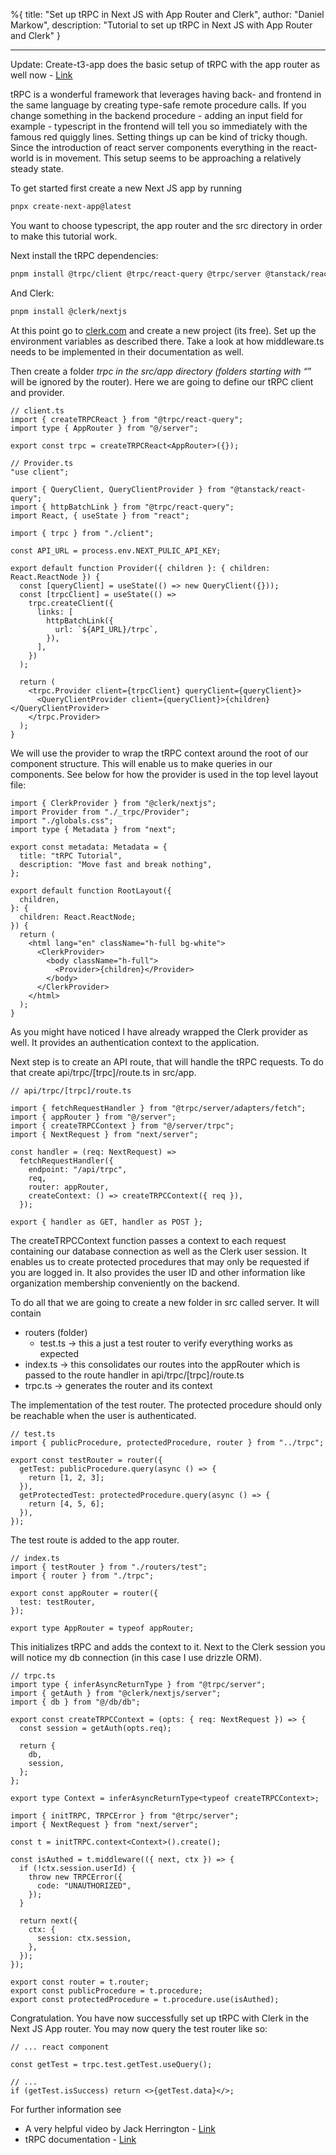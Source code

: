 %{
title: "Set up tRPC in Next JS with App Router and Clerk",
author: "Daniel Markow",
description: "Tutorial to set up tRPC in Next JS with App Router and Clerk"
}

---

Update: Create-t3-app does the basic setup of tRPC with the app router as well now - [Link](https://www.youtube.com/watch?v=PmBfq-SpzCU)

tRPC is a wonderful framework that leverages having back- and frontend in the same language by creating type-safe remote procedure calls. If you change something in the backend procedure - adding an input field for example - typescript in the frontend will tell you so immediately with the famous red quiggly lines. Setting things up can be kind of tricky though. Since the introduction of react server components everything in the react-world is in movement. This setup seems to be approaching a relatively steady state.

To get started first create a new Next JS app by running

```bash
pnpx create-next-app@latest
```

You want to choose typescript, the app router and the src directory in order to make this tutorial work.

Next install the tRPC dependencies:

```bash
pnpm install @trpc/client @trpc/react-query @trpc/server @tanstack/react-query zod
```

And Clerk:

```bash
pnpm install @clerk/nextjs
```

At this point go to [clerk.com](http://clerk.com) and create a new project (its free). Set up the environment variables as described there. Take a look at how middleware.ts needs to be implemented in their documentation as well.

Then create a folder _trpc in the src/app directory (folders starting with “_” will be ignored by the router). Here we are going to define our tRPC client and provider.

```tsx
// client.ts
import { createTRPCReact } from "@trpc/react-query";
import type { AppRouter } from "@/server";

export const trpc = createTRPCReact<AppRouter>({});
```

```tsx
// Provider.ts
"use client";

import { QueryClient, QueryClientProvider } from "@tanstack/react-query";
import { httpBatchLink } from "@trpc/react-query";
import React, { useState } from "react";

import { trpc } from "./client";

const API_URL = process.env.NEXT_PULIC_API_KEY;

export default function Provider({ children }: { children: React.ReactNode }) {
  const [queryClient] = useState(() => new QueryClient({}));
  const [trpcClient] = useState(() =>
    trpc.createClient({
      links: [
        httpBatchLink({
          url: `${API_URL}/trpc`,
        }),
      ],
    })
  );

  return (
    <trpc.Provider client={trpcClient} queryClient={queryClient}>
      <QueryClientProvider client={queryClient}>{children}</QueryClientProvider>
    </trpc.Provider>
  );
}
```

We will use the provider to wrap the tRPC context around the root of our component structure. This will enable us to make queries in our components. See below for how the provider is used in the top level layout file:

```tsx
import { ClerkProvider } from "@clerk/nextjs";
import Provider from "./_trpc/Provider";
import "./globals.css";
import type { Metadata } from "next";

export const metadata: Metadata = {
  title: "tRPC Tutorial",
  description: "Move fast and break nothing",
};

export default function RootLayout({
  children,
}: {
  children: React.ReactNode;
}) {
  return (
    <html lang="en" className="h-full bg-white">
      <ClerkProvider>
        <body className="h-full">
          <Provider>{children}</Provider>
        </body>
      </ClerkProvider>
    </html>
  );
}
```

As you might have noticed I have already wrapped the Clerk provider as well. It provides an authentication context to the application.

Next step is to create an API route, that will handle the tRPC requests. To do that create api/trpc/[trpc]/route.ts in src/app.

```tsx
// api/trpc/[trpc]/route.ts

import { fetchRequestHandler } from "@trpc/server/adapters/fetch";
import { appRouter } from "@/server";
import { createTRPCContext } from "@/server/trpc";
import { NextRequest } from "next/server";

const handler = (req: NextRequest) =>
  fetchRequestHandler({
    endpoint: "/api/trpc",
    req,
    router: appRouter,
    createContext: () => createTRPCContext({ req }),
  });

export { handler as GET, handler as POST };
```

The createTRPCContext function passes a context to each request containing our database connection as well as the Clerk user session. It enables us to create protected procedures that may only be requested if you are logged in. It also provides the user ID and other information like organization membership conveniently on the backend.

To do all that we are going to create a new folder in src called server. It will contain

- routers (folder)
  - test.ts → this a just a test router to verify everything works as expected
- index.ts → this consolidates our routes into the appRouter which is passed to the route handler in api/trpc/[trpc]/route.ts
- trpc.ts → generates the router and its context

The implementation of the test router. The protected procedure should only be reachable when the user is authenticated.

```tsx
// test.ts
import { publicProcedure, protectedProcedure, router } from "../trpc";

export const testRouter = router({
  getTest: publicProcedure.query(async () => {
    return [1, 2, 3];
  }),
  getProtectedTest: protectedProcedure.query(async () => {
    return [4, 5, 6];
  }),
});
```

The test route is added to the app router.

```tsx
// index.ts
import { testRouter } from "./routers/test";
import { router } from "./trpc";

export const appRouter = router({
  test: testRouter,
});

export type AppRouter = typeof appRouter;
```

This initializes tRPC and adds the context to it. Next to the Clerk session you will notice my db connection (in this case I use drizzle ORM).

```tsx
// trpc.ts
import type { inferAsyncReturnType } from "@trpc/server";
import { getAuth } from "@clerk/nextjs/server";
import { db } from "@/db/db";

export const createTRPCContext = (opts: { req: NextRequest }) => {
  const session = getAuth(opts.req);

  return {
    db,
    session,
  };
};

export type Context = inferAsyncReturnType<typeof createTRPCContext>;

import { initTRPC, TRPCError } from "@trpc/server";
import { NextRequest } from "next/server";

const t = initTRPC.context<Context>().create();

const isAuthed = t.middleware(({ next, ctx }) => {
  if (!ctx.session.userId) {
    throw new TRPCError({
      code: "UNAUTHORIZED",
    });
  }

  return next({
    ctx: {
      session: ctx.session,
    },
  });
});

export const router = t.router;
export const publicProcedure = t.procedure;
export const protectedProcedure = t.procedure.use(isAuthed);
```

Congratulation. You have now successfully set up tRPC with Clerk in the Next JS App router. You may now query the test router like so:

```tsx
// ... react component

const getTest = trpc.test.getTest.useQuery();

// ...
if (getTest.isSuccess) return <>{getTest.data}</>;
```

For further information see

- A very helpful video by Jack Herrington - [Link](https://youtu.be/qCLV0Iaq9zU?si=rJiLh-FIrv-iqvwL)
- tRPC documentation - [Link](https://trpc.io/)
